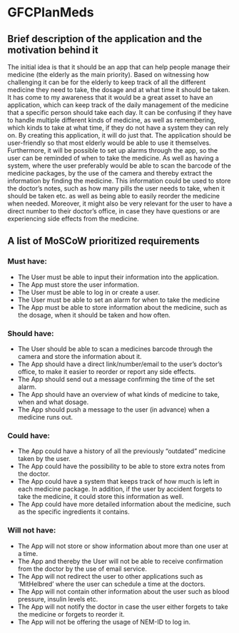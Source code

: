 # GFCPlanMeds
## Brief description of the application and the motivation behind it
The initial idea is that it should be an app that can help people manage their medicine (the elderly as the main priority).
Based on witnessing how challenging it can be for the elderly to keep track of all the different medicine they need to take, the dosage and at what time it should be taken. It has come to my awareness that it would be a great asset to have an application, which can keep track of the daily management of the medicine that a specific person should take each day. It can be confusing if they have to handle multiple different kinds of medicine, as well as remembering, which kinds to take at what time, if they do not have a system they can rely on. By creating this application, it will do just that.
The application should be user-friendly so that most elderly would be able to use it themselves. Furthermore, it will be possible to set up alarms through the app, so the user can be reminded of when to take the medicine. As well as having a system, where the user preferably would be able to scan the barcode of the medicine packages, by the use of the camera and thereby extract the information by finding the medicine. This information could be used to store the doctor’s notes, such as how many pills the user needs to take, when it should be taken etc. as well as being able to easily reorder the medicine when needed. Moreover, it might also be very relevant for the user to have a direct number to their doctor’s office, in case they have questions or are experiencing side effects from the medicine.


## A list of MoSCoW prioritized requirements

### Must have:
-	The User must be able to input their information into the application.
-	The App must store the user information.
-	The User must be able to log in or create a user.
-	The User must be able to set an alarm for when to take the medicine
-	The App must be able to store information about the medicine, such as the dosage, when it should be taken and how often.

### Should have:
-	The User should be able to scan a medicines barcode through the camera and store the information about it.
-	The App should have a direct link/number/email to the user’s doctor’s office, to make it easier to reorder or report any side effects.
-	The App should send out a message confirming the time of the set alarm.
-	The App should have an overview of what kinds of medicine to take, when and what dosage.
-	The App should push a message to the user (in advance) when a medicine runs out.

### Could have:
-	The App could have a history of all the previously “outdated” medicine taken by the user.
-	The App could have the possibility to be able to store extra notes from the doctor.
-	The App could have a system that keeps track of how much is left in each medicine package. In addition, if the user by accident forgets to take the medicine, it could store this information as well.
-	The App could have more detailed information about the medicine, such as the specific ingredients it contains.

### Will not have:
-	The App will not store or show information about more than one user at a time.
-	The App and thereby the User will not be able to receive confirmation from the doctor by the use of email service.
-	The App will not redirect the user to other applications such as ‘MitHelbred’ where the user can schedule a time at the doctors.
-	The App will not contain other information about the user such as blood pressure, insulin levels etc.
-	The App will not notify the doctor in case the user either forgets to take the medicine or forgets to reorder it.
-	The App will not be offering the usage of NEM-ID to log in.

